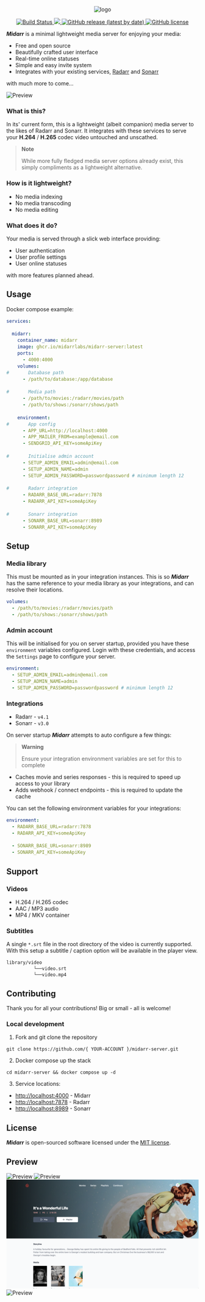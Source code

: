 <p align="center">
    <img src="priv/static/logo.svg" width="150" height="150" alt="logo">
</p>

<p align="center">
    <a href="https://github.com/midarrlabs/midarr-server/actions/workflows/master.yml">
        <img src="https://github.com/midarrlabs/midarr-server/actions/workflows/master.yml/badge.svg" alt="Build Status">
    </a>
    <a href="https://codecov.io/gh/midarrlabs/midarr-server">
        <img src="https://codecov.io/gh/midarrlabs/midarr-server/branch/master/graph/badge.svg?token=8PJVJG09RK"/>
    </a>
    <a href="https://github.com/midarrlabs/midarr-server/releases">
        <img alt="GitHub release (latest by date)" src="https://img.shields.io/github/v/release/midarrlabs/midarr-server">
    </a>
    <a href="https://github.com/midarrlabs/midarr-server/blob/master/LICENSE">
        <img alt="GitHub license" src="https://img.shields.io/github/license/midarrlabs/midarr-server">
    </a>
</p>

***Midarr*** is a minimal lightweight media server for enjoying your media:

* Free and open source
* Beautifully crafted user interface
* Real-time online statuses
* Simple and easy invite system
* Integrates with your existing services, [Radarr](https://radarr.video/) and [Sonarr](https://sonarr.tv/)

with much more to come...

![Preview](docs/home-v2.0.0.png)

### What is this?

In its' current form, this is a lightweight (albeit companion) media server to the likes of Radarr and Sonarr. It integrates with these services to serve your **H.264** / **H.265** codec video untouched and unscathed.

> __Note__
> 
> While more fully fledged media server options already exist, this simply compliments as a lightweight alternative.

### How is it lightweight?

* No media indexing
* No media transcoding
* No media editing

### What does it do?

Your media is served through a slick web interface providing:

* User authentication
* User profile settings
* User online statuses

with more features planned ahead.

## Usage

Docker compose example:

```yaml
services:
  
  midarr:
    container_name: midarr
    image: ghcr.io/midarrlabs/midarr-server:latest
    ports:
      - 4000:4000
    volumes:
#       Database path
      - /path/to/database:/app/database

#       Media path
      - /path/to/movies:/radarr/movies/path
      - /path/to/shows:/sonarr/shows/path

    environment:
#       App config
      - APP_URL=http://localhost:4000
      - APP_MAILER_FROM=example@email.com
      - SENDGRID_API_KEY=someApiKey

#       Initialise admin account
      - SETUP_ADMIN_EMAIL=admin@email.com
      - SETUP_ADMIN_NAME=admin
      - SETUP_ADMIN_PASSWORD=passwordpassword # minimum length 12

#       Radarr integration
      - RADARR_BASE_URL=radarr:7878
      - RADARR_API_KEY=someApiKey

#       Sonarr integration
      - SONARR_BASE_URL=sonarr:8989
      - SONARR_API_KEY=someApiKey
```

## Setup

### Media library

This must be mounted as in your integration instances. This is so ***Midarr*** has the same reference to your media library as your integrations, and can resolve their locations.

```yaml
volumes:
  - /path/to/movies:/radarr/movies/path
  - /path/to/shows:/sonarr/shows/path
```

### Admin account

This will be initialised for you on server startup, provided you have these `environment` variables configured. Login with these credentials, and access the `Settings` page to configure your server.

```yaml
environment:
  - SETUP_ADMIN_EMAIL=admin@email.com
  - SETUP_ADMIN_NAME=admin
  - SETUP_ADMIN_PASSWORD=passwordpassword # minimum length 12
```

### Integrations

* Radarr - `v4.1`
* Sonarr - `v3.0`

On server startup ***Midarr*** attempts to auto configure a few things:

> __Warning__
>
> Ensure your integration environment variables are set for this to complete


* Caches movie and series responses - this is required to speed up access to your library
* Adds webhook / connect endpoints - this is required to update the cache

You can set the following environment variables for your integrations:

```yaml
environment:
  - RADARR_BASE_URL=radarr:7878
  - RADARR_API_KEY=someApiKey

  - SONARR_BASE_URL=sonarr:8989
  - SONARR_API_KEY=someApiKey
```

## Support

### Videos

* H.264 / H.265 codec
* AAC / MP3 audio
* MP4 / MKV container

### Subtitles

A single `*.srt` file in the root directory of the video is currently supported. With this setup a subtitle / caption option will be available in the player view.

```
library/video
          └──video.srt
          └──video.mp4
```

## Contributing

Thank you for all your contributions! Big or small - all is welcome!

### Local development

1. Fork and git clone the repository

```
git clone https://github.com/{ YOUR-ACCOUNT }/midarr-server.git
```

2. Docker compose up the stack

```
cd midarr-server && docker compose up -d
```
3. Service locations:

- [http://localhost:4000](http://localhost:4000) - Midarr
- [http://localhost:7878](http://localhost:7878) - Radarr
- [http://localhost:8989](http://localhost:8989) - Sonarr

## License

***Midarr*** is open-sourced software licensed under the [MIT license](LICENSE).

## Preview

![Preview](docs/login-v1.4.0.png)
![Preview](docs/online-v1.6.1.png)
![Preview](docs/movie-v2.0.0.png)
![Preview](docs/player-v1.15.0.png)

